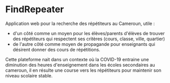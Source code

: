 # FindRepeater
Application web pour la recherche des répétiteurs au Cameroun, utile :
- d'un côté comme un moyen pour les élèves/parents d'élèves de trouver des répétiteurs qui respectent ses critères (cours, classe, ville, quartier)
- de l'autre côté comme moyen de propagande pour enseignants qui désirent donner des cours de répétitions.

Cette plateforme nait dans un contexte où la COVID-19 entraine une diminution des heures d'enseignement dans les écoles secondaires au cameroun, il en résulte une course vers les répétiteurs pour maintenir son niveau scolaire stable.
